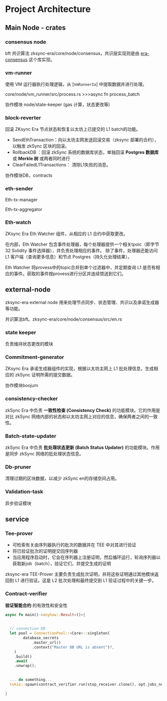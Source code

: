 # Project Architecture

## Main Node - crates

### consensus node

bft 共识算法 zksync-era/core/node/consensus，共识层实现则是由 [era-consensus](https://github.com/matter-labs/era-consensus) 这个库实现。

### vm-runner

使用 VM 运行器执行处理逻辑，从 [`VmRunnerIo`] 中提取数据并进行处理。

core/node/vm_runner/src/process.rs >>>async fn  process_batch

协作模块 node/state-keeper (gas 计算，状态更改等)

### block-reverter

回滚 ZKsync Era 节点状态和恢复以太坊上已提交的 L1 batch的功能。

* SendEthTransaction：向以太坊主网发送回滚交易（zksync 部署的合约），以触发 zkSync 区块的回滚。
* RollbackDB ：回滚 zkSync 系统的数据库状态，单独回滚 **Postgres 数据库** 或 **Merkle 树** 或两者同时进行
* ClearFailedL1Transactions： 清除L1失败的消息。

协作模块DB，contracts

### eth-sender

Eth-tx-manager 

Eth-tx-aggregator

### Eth-watch 

ZKsync Era Eth Watcher 组件，从相应的 L1 合约中获取更改。

在内部，Eth Watcher 包含事件处理器，每个处理器提供一个相关tpoic（即字节 32 Solidity 事件选择器），并负责处理相应的事件。 除了事件，处理器还能访问 L1 客户端（查询更多信息）和节点 Postgres（持久化处理结果）。

Eth Watcher 将provess中的topic合并到单个过滤器中，并定期查询 L1 是否有相应的事件。获取的事件按provess进行分区并连续馈送到它们。

## external-node

zksync-era  external node 用来处理节点同步、状态管理、共识以及承诺生成器等功能。

共识算法bft。zksync-era/core/node/consensus/src/en.rs

### state keeper 

负责维持状态更改的模块

### Commitment-generator 

ZKsync Era 承诺生成器组件的实现，根据以太坊主网上 L1 批处理信息，生成相应的 zkSync 证明所需的提交数据。

协作模块boojum

### consistency-checker

zkSync Era 中负责 **一致性检查 (Consistency Check)** 的功能模块。它的作用是对比 zkSync 网络内部的状态和以太坊主网上对应的信息，确保两者之间的一致性。

### Batch-state-updater

zkSync Era 中负责 **批处理状态更新 (Batch Status Updater)** 的功能模块。作用是同步 zkSync 网络的批处理状态信息。

### Db-pruner 

清理过期的区块数据，以减少 zkSync en的存储空间占用。

### Validation-task

异步验证模块

## service 

### Tee-prover

* 可检索有关由序列器执行的批次的数据并在 TEE 中对其进行验证
* 将已验证批次的证明提交回序列器
* 当应用程序启动时，它会在序列器上注册证明，然后循环运行，轮询序列器以获取新job（batch），验证它们，并提交生成的证明

zksync-era TEE-Prover 主要负责生成批次证明，并将这些证明通过其他模块返回到 L1 进行验证。这是 L2 批次处理和最终提交到 L1 验证过程中的关键一步。

### Contract-verifier

**验证智能合约** 的有效性和安全性

```rust
async fn main()->anyhow::Result<()>{
  
  
  // connection DB
  let pool = ConnectionPool::<Core>::singleton(
        database_secrets
            .master_url()
            .context("Master DB URL is absent")?,
    )
    .build()
    .await
    .unwrap();
  
  
  ... do something...
  tokio::spawn(contract_verifier.run(stop_receiver.clone(), opt.jobs_number)),
  
}
```

